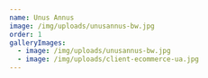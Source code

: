 ```yaml
---
name: Unus Annus
image: /img/uploads/unusannus-bw.jpg
order: 1
galleryImages:
  - image: /img/uploads/unusannus-bw.jpg
  - image: /img/uploads/client-ecommerce-ua.jpg
---
```

